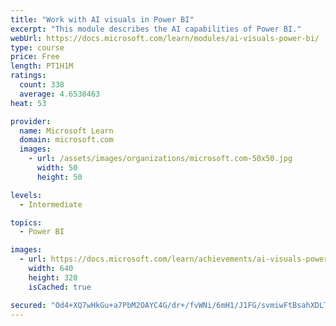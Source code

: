 ```yaml
---
title: "Work with AI visuals in Power BI"
excerpt: "This module describes the AI capabilities of Power BI."
webUrl: https://docs.microsoft.com/learn/modules/ai-visuals-power-bi/
type: course
price: Free
length: PT1H1M
ratings:
  count: 338
  average: 4.6538463
heat: 53

provider:
  name: Microsoft Learn
  domain: microsoft.com
  images:
    - url: /assets/images/organizations/microsoft.com-50x50.jpg
      width: 50
      height: 50

levels:
  - Intermediate

topics:
  - Power BI

images:
  - url: https://docs.microsoft.com/learn/achievements/ai-visuals-power-bi-social.png
    width: 640
    height: 320
    isCached: true

secured: "Od4+XQ7wHkGu+a7PbM2OAYC4G/dr+/fvWNi/6mH1/J1FG/svmiwFtBsahXDLTydMuVWF/pk2ourDBkGGXJxKXIkguDdHOts+GxKesB63gfH1DSCq5xYCGbKAI2aloWRc6ojD26XeUCB6mMDxooSzwt+GfVZQ2lnFgmk/KR2mG+a+UbdCC04q1CoZejWbABBvvdDDKWwxgThhAOh2ye7x6Pub00fQ7LQBvA0DmSDhjj9AAoalQuLwE4GbkC+bFICMJF5IipYWiG70UWqOFHcSzOPDR2b5NNyooTOxavYP0hvDVFPFBkOwiE/GbYAilXirzH0jeOFEE4+xqck7Exw6iwUiT7WmFJK0OELz0FYrM3V+wZ2bLN+Z2HqSWsg4AxdCFQSP8FarxkHc9rFWuaOVp9qQU89CuFRBCorf4nFS0gQ=;EhAtCHUY3AE6YC8K1B8nPA=="
---
```


